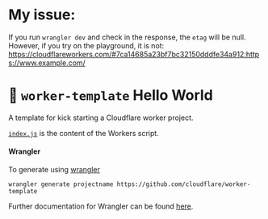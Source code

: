 # My issue:
If you run `wrangler dev` and check in the response, the `etag` will be null. However, if you try on the playground, it is not: https://cloudflareworkers.com/#7ca14685a23bf7bc32150dddfe34a912:https://www.example.com/


# 👷 `worker-template` Hello World

A template for kick starting a Cloudflare worker project.

[`index.js`](https://github.com/cloudflare/worker-template/blob/master/index.js) is the content of the Workers script.

#### Wrangler

To generate using [wrangler](https://github.com/cloudflare/wrangler)

```
wrangler generate projectname https://github.com/cloudflare/worker-template
```

Further documentation for Wrangler can be found [here](https://developers.cloudflare.com/workers/tooling/wrangler).
